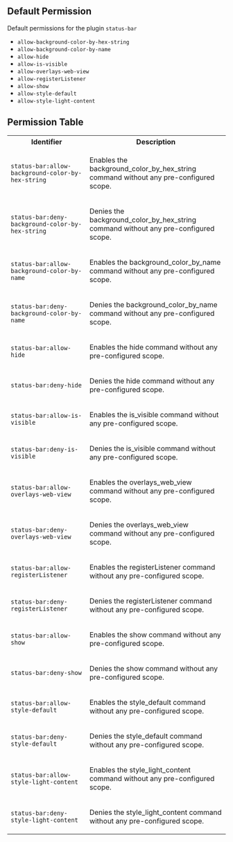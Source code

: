 ## Default Permission

Default permissions for the plugin `status-bar`

- `allow-background-color-by-hex-string`
- `allow-background-color-by-name`
- `allow-hide`
- `allow-is-visible`
- `allow-overlays-web-view`
- `allow-registerListener`
- `allow-show`
- `allow-style-default`
- `allow-style-light-content`

## Permission Table

<table>
<tr>
<th>Identifier</th>
<th>Description</th>
</tr>


<tr>
<td>

`status-bar:allow-background-color-by-hex-string`

</td>
<td>

Enables the background_color_by_hex_string command without any pre-configured scope.

</td>
</tr>

<tr>
<td>

`status-bar:deny-background-color-by-hex-string`

</td>
<td>

Denies the background_color_by_hex_string command without any pre-configured scope.

</td>
</tr>

<tr>
<td>

`status-bar:allow-background-color-by-name`

</td>
<td>

Enables the background_color_by_name command without any pre-configured scope.

</td>
</tr>

<tr>
<td>

`status-bar:deny-background-color-by-name`

</td>
<td>

Denies the background_color_by_name command without any pre-configured scope.

</td>
</tr>

<tr>
<td>

`status-bar:allow-hide`

</td>
<td>

Enables the hide command without any pre-configured scope.

</td>
</tr>

<tr>
<td>

`status-bar:deny-hide`

</td>
<td>

Denies the hide command without any pre-configured scope.

</td>
</tr>

<tr>
<td>

`status-bar:allow-is-visible`

</td>
<td>

Enables the is_visible command without any pre-configured scope.

</td>
</tr>

<tr>
<td>

`status-bar:deny-is-visible`

</td>
<td>

Denies the is_visible command without any pre-configured scope.

</td>
</tr>

<tr>
<td>

`status-bar:allow-overlays-web-view`

</td>
<td>

Enables the overlays_web_view command without any pre-configured scope.

</td>
</tr>

<tr>
<td>

`status-bar:deny-overlays-web-view`

</td>
<td>

Denies the overlays_web_view command without any pre-configured scope.

</td>
</tr>

<tr>
<td>

`status-bar:allow-registerListener`

</td>
<td>

Enables the registerListener command without any pre-configured scope.

</td>
</tr>

<tr>
<td>

`status-bar:deny-registerListener`

</td>
<td>

Denies the registerListener command without any pre-configured scope.

</td>
</tr>

<tr>
<td>

`status-bar:allow-show`

</td>
<td>

Enables the show command without any pre-configured scope.

</td>
</tr>

<tr>
<td>

`status-bar:deny-show`

</td>
<td>

Denies the show command without any pre-configured scope.

</td>
</tr>

<tr>
<td>

`status-bar:allow-style-default`

</td>
<td>

Enables the style_default command without any pre-configured scope.

</td>
</tr>

<tr>
<td>

`status-bar:deny-style-default`

</td>
<td>

Denies the style_default command without any pre-configured scope.

</td>
</tr>

<tr>
<td>

`status-bar:allow-style-light-content`

</td>
<td>

Enables the style_light_content command without any pre-configured scope.

</td>
</tr>

<tr>
<td>

`status-bar:deny-style-light-content`

</td>
<td>

Denies the style_light_content command without any pre-configured scope.

</td>
</tr>
</table>
